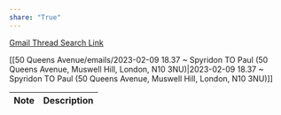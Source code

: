 ```yaml
---
share: "True"
---
```


[Gmail Thread Search Link](https://mail.google.com/mail/u/0/#search/subject%3A(50+Queens+Avenue)+after%3A2023%2F01%2F11+before%3A2024%2F01%2F12)




[[50 Queens Avenue/emails/2023-02-09 18.37 ~ Spyridon TO Paul (50 Queens Avenue, Muswell Hill, London, N10 3NU)|2023-02-09 18.37 ~ Spyridon TO Paul (50 Queens Avenue, Muswell Hill, London, N10 3NU)]]

| Note | Description |
| ---- | ----------- |



